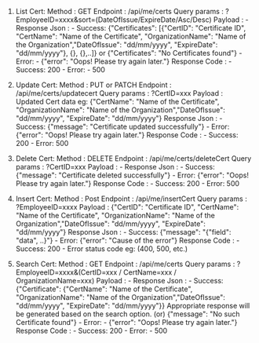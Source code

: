 1. List Cert:
    Method : GET 
    Endpoint : /api/me/certs
    Query params :   ?EmployeeID=xxxx&sort=(DateOfIssue/ExpireDate/Asc/Desc)
    Payload : -
    Response Json : 
        - Success: {"Certificates": [{"CertID": "Certificate ID", "CertName": "Name of the Certificate", "OrganizationName": "Name of the Organization","DateOfIssue": "dd/mm/yyyy", "ExpireDate": "dd/mm/yyyy"}, {}, {},..]} or {"Certificates": "No Certificates found"}
        - Error:
            - {"error": "Oops! Please try again later."}
    Response Code :
        - Success: 200
        - Error:
            - 500

2. Update Cert:
    Method : PUT or PATCH
    Endpoint : /api/me/certs/updatecert
    Query params :   ?CertID=xxx
    Payload : Updated Cert data eg: {"CertName": "Name of the Certificate", "OrganizationName": "Name of the Organization","DateOfIssue": "dd/mm/yyyy", "ExpireDate": "dd/mm/yyyy"}
    Response Json :
        - Success: {"message": "Certificate updated successfully"}
        - Error: {"error": "Oops! Please try again later."}
    Response Code :
        - Success: 200
        - Error: 500

3. Delete Cert:
    Method : DELETE
    Endpoint : /api/me/certs/deleteCert
    Query params :   ?CertID=xxx
    Payload : -
    Response Json : 
        - Success: {"message": "Certificate deleted successfully"}
        - Error: {"error": "Oops! Please try again later."}
    Response Code :
        - Success: 200
        - Error: 500

4. Insert Cert:
    Method : Post
    Endpoint : /api/me/insertCert
    Query params :   ?EmployeeID=xxxx
    Payload : {"CertID": "Certificate ID", "CertName": "Name of the Certificate", "OrganizationName": "Name of the Organization","DateOfIssue": "dd/mm/yyyy", "ExpireDate": "dd/mm/yyyy"}
    Response Json :
        - Success: {"message": "{"field": "data", ..}"}
        - Error: {"error": "Cause of the error"}
    Response Code :
        - Success: 200
        - Error status code eg: (400, 500, etc.)

5. Search Cert:
    Method : GET 
    Endpoint : /api/me/certs
    Query params :   ?EmployeeID=xxxx&(CertID=xxx / CertName=xxx / OrganizationName=xxx)
    Payload : -
    Response Json : 
        - Success: {"Certificate": {"CertName": "Name of the Certificate", "OrganizationName": "Name of the Organization","DateOfIssue": "dd/mm/yyyy", "ExpireDate": "dd/mm/yyyy"}}
                   Appropriate response will be generated based on the search option.
           (or) {"message": "No such Certificate found"}
        - Error:
            - {"error": "Oops! Please try again later."}
    Response Code :
        - Success: 200
        - Error:
            - 500

